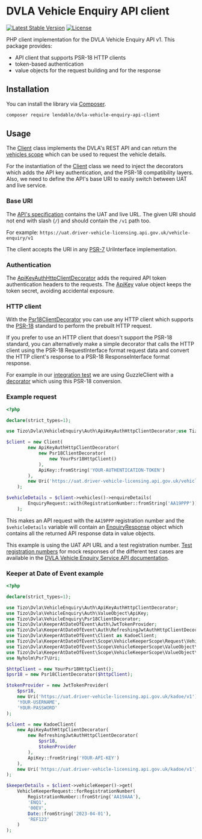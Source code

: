 DVLA Vehicle Enquiry API client
====

[![Latest Stable Version](https://poser.pugx.org/lendable/dvla-vehicle-enquiry-api-client/v/stable)](https://packagist.org/packages/lendable/dvla-vehicle-enquiry-api-client)
[![License](https://poser.pugx.org/lendable/dvla-vehicle-enquiry-api-client/license)](https://packagist.org/packages/lendable/dvla-vehicle-enquiry-api-client)

PHP client implementation for the DVLA Vehicle Enquiry API v1. This package provides:
- API client that supports PSR-18 HTTP clients
- token-based authentication
- value objects for the request building and for the response

## Installation
You can install the library via [Composer](https://getcomposer.org/).

```bash
composer require lendable/dvla-vehicle-enquiry-api-client
```

## Usage

The [Client](https://github.com/tonysala/dvla-vehicle-enquiry-api-client/blob/main/src/Client.php) class implements the 
DVLA's REST API and can return the [vehicles scope](https://github.com/tonysala/dvla-vehicle-enquiry-api-client/blob/main/src/Scope/VehiclesScope/VehiclesScope.php) which can be used to request the 
vehicle details.

For the instantiation of the [Client](https://github.com/tonysala/dvla-vehicle-enquiry-api-client/blob/main/src/Client.php) class 
we need to inject the decorators which adds the API key authentication, and the PSR-18 compatibility layers.
Also, we need to define the API's base URI to easily switch between UAT and live service.

### Base URI

The [API's specification](https://developer-portal.driver-vehicle-licensing.api.gov.uk/apis/vehicle-enquiry-service/v1.1.0-vehicle-enquiry-service.html#vehicle-enquiry-api) contains the UAT and live URL.
The given URI should not end with slash (`/`) and should contain the `/v1` path too.

For example: `https://uat.driver-vehicle-licensing.api.gov.uk/vehicle-enquiry/v1`

The client accepts the URI in any [PSR-7](https://www.php-fig.org/psr/psr-7/) UriInterface implementation.

### Authentication

The [ApiKeyAuthHttpClientDecorator](https://github.com/tonysala/dvla-vehicle-enquiry-api-client/blob/main/src/Auth/ApiKeyAuthHttpClientDecorator.php) adds the required 
API token authentication headers to the requests.
The [ApiKey](https://github.com/tonysala/dvla-vehicle-enquiry-api-client/blob/main/src/Auth/ValueObject/ApiKey.php) value 
object keeps the token secret, avoiding accidental exposure.

### HTTP client

With the [Psr18ClientDecorator](https://github.com/tonysala/dvla-vehicle-enquiry-api-client/blob/main/src/Psr18ClientDecorator.php)
you can use any HTTP client which supports the [PSR-18](https://www.php-fig.org/psr/psr-18/) standard to perform the prebuilt HTTP request. 

If you prefer to use an HTTP client that doesn't support the PSR-18 standard, you can alternatively make a simple decorator that calls the HTTP client 
using the PSR-18 RequestInterface format request data and convert the HTTP client's response to a PSR-18 ResponseInterface format response.

For example in our [integration test](https://github.com/tonysala/dvla-vehicle-enquiry-api-client/blob/main/tests/Integration/ClientTest.php) 
we are using GuzzleClient with a [decorator](https://github.com/tonysala/dvla-vehicle-enquiry-api-client/blob/main/tests/Integration/Tool/GuzzlePsr18ClientDecorator.php) which using this PSR-18 conversion.

### Example request

```php
<?php

declare(strict_types=1);

use Tizo\Dvla\VehicleEnquiry\Auth\ApiKeyAuthHttpClientDecorator;use Tizo\Dvla\VehicleEnquiry\Auth\ValueObject\ApiKey;use Tizo\Dvla\VehicleEnquiry\Client;use Tizo\Dvla\VehicleEnquiry\Psr18ClientDecorator;use Tizo\Dvla\VehicleEnquiry\Scope\VehiclesScope\Request\EnquiryRequest;use Tizo\Dvla\VehicleEnquiry\Scope\VehiclesScope\ValueObject\RegistrationNumber;use Nyholm\Psr7\Uri;

$client = new Client(
        new ApiKeyAuthHttpClientDecorator(
            new Psr18ClientDecorator(
                new YourPsr18HttpClient()
            ),
            ApiKey::fromString('YOUR-AUTHENTICATION-TOKEN')
        ),
        new Uri('https://uat.driver-vehicle-licensing.api.gov.uk/vehicle-enquiry/v1')
    );

$vehicleDetails = $client->vehicles()->enquireDetails(
        EnquiryRequest::with(RegistrationNumber::fromString('AA19PPP'))
    );
```

This makes an API request with the `AA19PPP` registration number and the `$vehicleDetails` variable will contain an
[EnquiryResponse](https://github.com/tonysala/dvla-vehicle-enquiry-api-client/tree/main/src/Scope/VehiclesScope/Response) object 
which contains all the returned API response data in value objects.

This example is using the UAT API URL and a test registration number. [Test registration numbers](https://developer-portal.driver-vehicle-licensing.api.gov.uk/apis/vehicle-enquiry-service/mock-responses.html#test-vrns)
for mock responses of the different test cases are available in the [DVLA Vehicle Enquiry Service API documentation](https://developer-portal.driver-vehicle-licensing.api.gov.uk/apis/vehicle-enquiry-service/vehicle-enquiry-service-description.html#vehicle-enquiry-service-api).

### Keeper at Date of Event example

```php
<?php

declare(strict_types=1);

use Tizo\Dvla\VehicleEnquiry\Auth\ApiKeyAuthHttpClientDecorator;
use Tizo\Dvla\VehicleEnquiry\Auth\ValueObject\ApiKey;
use Tizo\Dvla\VehicleEnquiry\Psr18ClientDecorator;
use Tizo\Dvla\KeeperAtDateOfEvent\Auth\JwtTokenProvider;
use Tizo\Dvla\KeeperAtDateOfEvent\Auth\RefreshingJwtAuthHttpClientDecorator;
use Tizo\Dvla\KeeperAtDateOfEvent\Client as KadoeClient;
use Tizo\Dvla\KeeperAtDateOfEvent\Scope\VehicleKeeperScope\Request\VehicleKeeperRequest;
use Tizo\Dvla\KeeperAtDateOfEvent\Scope\VehicleKeeperScope\ValueObject\Date;
use Tizo\Dvla\KeeperAtDateOfEvent\Scope\VehicleKeeperScope\ValueObject\RegistrationNumber;
use Nyholm\Psr7\Uri;

$httpClient = new YourPsr18HttpClient();
$psr18 = new Psr18ClientDecorator($httpClient);

$tokenProvider = new JwtTokenProvider(
    $psr18,
    new Uri('https://uat.driver-vehicle-licensing.api.gov.uk/kadoe/v1'),
    'YOUR-USERNAME',
    'YOUR-PASSWORD'
);

$client = new KadoeClient(
    new ApiKeyAuthHttpClientDecorator(
        new RefreshingJwtAuthHttpClientDecorator(
            $psr18,
            $tokenProvider
        ),
        ApiKey::fromString('YOUR-API-KEY')
    ),
    new Uri('https://uat.driver-vehicle-licensing.api.gov.uk/kadoe/v1')
);

$keeperDetails = $client->vehicleKeeper()->get(
    VehicleKeeperRequest::forRegistrationNumber(
        RegistrationNumber::fromString('AA19AAA'),
        'ENQ1',
        '00EV',
        Date::fromString('2023-04-01'),
        'REF123'
    )
);
```
